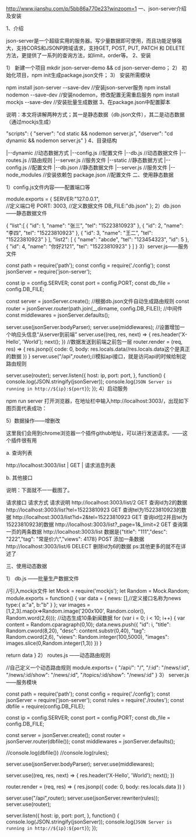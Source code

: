 http://www.jianshu.com/p/5bb86a770e23?winzoom=1
一、json-server介绍及安装

1、介绍

json-server是一个超级实用的服务器。写少量数据即可使用，而且功能足够强大，支持CORS和JSONP跨域请求，支持GET, POST, PUT, PATCH 和 DELETE 方法，更提供了一系列的查询方法，如limit，order等。
2、安装

1） 新建一个项目 mkdir json-server-demo && cd json-server-demo；
2） 初始化项目，npm init生成package.json文件；
3） 安装所需模块

npm install json-server --save-dev  //安装json-server服务
npm install nodemon --save-dev  //安装nodemon，修改配置无需重启服务
npm install mockjs --save-dev  //安装批量生成数据
3、在package.json中配置脚本

说明：本文将讲解两种方式；其一是静态数据（db.json文件），其二是动态数据（通过mockjs生成）

"scripts": {
    "server": "cd static && nodemon server.js",
    "dserver": "cd dynamic && nodemon server.js"
  }
4、目录结构

|--dynamic  //动态数据方式
    |--config.js   //配置文件
    |--db.js  //动态数据文件
    |--routes.js  //路由规则
    |--server.js  //服务文件
|--static  //静态数据方式
    |--config.js  //配置文件
    |--db.json   //静态数据文件
    |--server.js  //服务文件
|--node_modules //安装依赖包
package.json  //配置文件
二、使用静态数据

1）config.js文件内容——配置端口等

module.exports = {
  SERVER:"127.0.0.1",  
  //定义端口号
  PORT: 3003,
  //定义数据文件
  DB_FILE:"db.json"
};
2）db.json——静态数据文件

{
  "list":[
      {
        "id": 1,
        "name": "张三",
        "tel": "15223810923"
      },
      {
        "id": 2,
        "name": "李四",
        "tel": "15223810923"
      },
      {
        "id": 3,
        "name": "王二",
        "tel": "15223810923"
      }
    ],
  "list2": [
    {
      "name": "abcde",
      "tel": "123454323",
      "id": 5
    },
    {
      "id": 4,
      "name": "你好2121",
      "tel": "15223810923"
    }
  ]
}
3）server.js——服务文件

const path = require('path');
const config = require('./config');
const jsonServer = require('json-server');

const ip = config.SERVER;
const port = config.PORT;
const db_file = config.DB_FILE;

const server = jsonServer.create();
//根据db.json文件自动生成路由规则
const router = jsonServer.router(path.join(__dirname, config.DB_FILE));
//中间件
const middlewares = jsonServer.defaults();

server.use(jsonServer.bodyParser);
server.use(middlewares);
//设置增加一个响应头信息“从server到前端”
server.use((req, res, next) => {
 res.header('X-Hello', 'World');
 next();
})
//数据发送到前端之前包一层
router.render = (req, res) => {
    res.jsonp({
        code: 0,
        body: res.locals.data//res.locals.data这个是真正的数据
    })
}
server.use("/api",router);//模拟api接口，就是访问api的时候给制定路由规则

server.use(router);
server.listen({
    host: ip,
    port: port,
}, function() {
    console.log(JSON.stringify(jsonServer));
    console.log(`JSON Server is running in http://${ip}:${port}`);
});
4）启动服务

npm run server
打开浏览器，在地址栏中输入http://localhost:3003/，出现如下图页面代表成功：


5）数据操作——增删改

这里我们会用到chrome浏览器一个插件github地址，可以进行发送请求。——这个插件很有用

a. 查询列表

http://localhost:3003/list  | GET  | 请求消息列表

b. 其他接口

说明：下面就不一一截图了。

请求接口    请求方式    请求说明
http://localhost:3003/list/2    GET 查询id为2的数据
http://localhost:3003/list?tel=15223810923  GET 查询tel为15223810923的数据
http://localhost:3003/list?id=2&tel=15223810923 GET 查询id位2并且tel为15223810923的数据
http://localhost:3003/list?_page=1&_limit=2 GET 查询第一页的两条数据
http://localhost:3003/list 数据是{"title": "111","desc": "222","tag": "常是价六","views": 4178}    POST    添加一条数据
http://localhost:3003/list/6    DELECT  删除id为6的数据
ps:其他更多的就不在详述了

三、使用动态数据

1） db.js ——批量生产数据文件

//引入mockjs文件
let Mock  = require('mockjs');
let Random = Mock.Random;
module.exports = function() {
  var data = { 
      news: [],//定义接口名称为news
      type:{
        a:"a",
        b:"b"
      }
  };
  var images = [1,2,3].map(x=>Random.image('200x100', Random.color(), Random.word(2,6)));
//动态生成10条新闻数据
  for (var i = 0; i < 10; i++) {
    var content = Random.cparagraph(0,10);
    data.news.push({
         "id": i,
        "title": Random.cword(8,20),
        "desc": content.substr(0,40),
        "tag": Random.cword(2,6),
        "views": Random.integer(100,5000),
        "images": images.slice(0,Random.integer(1,3))
    })
  }

  return data
}
2） routes.js ——动态路由规则

//自己定义一个动态路由规则
module.exports= {
    "/api/": "/",
    "/:id": "/news/:id",
    "/news/:id/show": "/news/:id",
    "/topics/:id/show": "/news/:id"
}
3） server.js——服务模块

const path = require('path');
const config = require('./config');
const jsonServer = require('json-server');
const rules = require('./routes');
const dbfile = require(config.DB_FILE);

const ip = config.SERVER;
const port = config.PORT;
const db_file = config.DB_FILE;

const server = jsonServer.create();
const router = jsonServer.router(dbfile());
const middlewares = jsonServer.defaults();

//console.log(dbfile())
//console.log(rules);

server.use(jsonServer.bodyParser);
server.use(middlewares);

server.use((req, res, next) => {
 res.header('X-Hello', 'World');
 next();
})

router.render = (req, res) => {
    res.jsonp({
        code: 0,
        body: res.locals.data
    })
}

server.use("/api",router);
server.use(jsonServer.rewriter(rules));
server.use(router);

server.listen({
    host: ip,
    port: port,
}, function() {
    console.log(JSON.stringify(jsonServer));
    console.log(`JSON Server is running in http://${ip}:${port}`);
});
